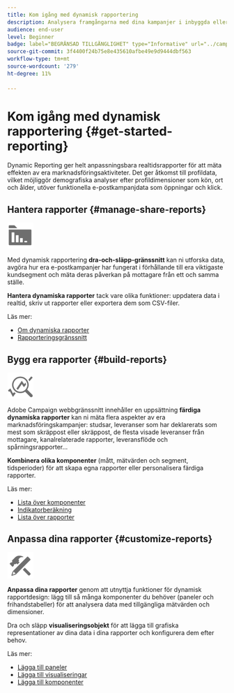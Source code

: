 ```yaml
---
title: Kom igång med dynamisk rapportering
description: Analysera framgångarna med dina kampanjer i inbyggda eller anpassade dynamiska rapporter.
audience: end-user
level: Beginner
badge: label="BEGRÄNSAD TILLGÄNGLIGHET" type="Informative" url="../campaign-standard-migration-home.md" tooltip="Begränsat till användare som migrerats till Campaign Standarden"
source-git-commit: 3f4400f24b75e8e435610afbe49e9d9444dbf563
workflow-type: tm+mt
source-wordcount: '279'
ht-degree: 11%

---
```


# Kom igång med dynamisk rapportering {#get-started-reporting}

Dynamic Reporting ger helt anpassningsbara realtidsrapporter för att mäta effekten av era marknadsföringsaktiviteter. Det ger åtkomst till profildata, vilket möjliggör demografiska analyser efter profildimensioner som kön, ort och ålder, utöver funktionella e-postkampanjdata som öppningar och klick.

## Hantera rapporter {#manage-share-reports}

<img src="assets/do-not-localize/icon_manage.svg" width="60px">

Med dynamisk rapportering **dra-och-släpp-gränssnitt** kan ni utforska data, avgöra hur era e-postkampanjer har fungerat i förhållande till era viktigaste kundsegment och mäta deras påverkan på mottagare från ett och samma ställe.

**Hantera dynamiska rapporter** tack vare olika funktioner: uppdatera data i realtid, skriv ut rapporter eller exportera dem som CSV-filer.

Läs mer:

* [Om dynamiska rapporter](about-dynamic-reports.md)
* [Rapporteringsgränssnitt](reporting-interface.md)

## Bygg era rapporter {#build-reports}

<img src="assets/do-not-localize/icon_build.svg" width="60px">

Adobe Campaign webbgränssnitt innehåller en uppsättning **färdiga dynamiska rapporter** kan ni mäta flera aspekter av era marknadsföringskampanjer: studsar, leveranser som har deklarerats som mest som skräppost eller skräppost, de flesta visade leveranser från mottagare, kanalrelaterade rapporter, leveransflöde och spårningsrapporter...

**Kombinera olika komponenter** (mått, mätvärden och segment, tidsperioder) för att skapa egna rapporter eller personalisera färdiga rapporter.

Läs mer:

* [Lista över komponenter](list-of-components.md)
* [Indikatorberäkning](indicator-calculation.md)
* [Lista över rapporter](defining-the-report-period.md)

## Anpassa dina rapporter {#customize-reports}

<img src="assets/do-not-localize/icon_customize.svg" width="60px">

**Anpassa dina rapporter** genom att utnyttja funktioner för dynamisk rapportdesign: lägg till så många komponenter du behöver (paneler och frihandstabeller) för att analysera data med tillgängliga mätvärden och dimensioner.

Dra och släpp **visualiseringsobjekt** för att lägga till grafiska representationer av dina data i dina rapporter och konfigurera dem efter behov.

Läs mer:

* [Lägga till paneler](adding-panels.md)
* [Lägga till visualiseringar](adding-visualizations.md)
* [Lägga till komponenter](adding-components.md)

